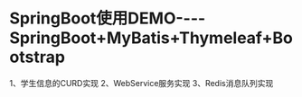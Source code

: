 # SpringBoot使用DEMO----SpringBoot+MyBatis+Thymeleaf+Bootstrap       
1、学生信息的CURD实现
2、WebService服务实现
3、Redis消息队列实现
